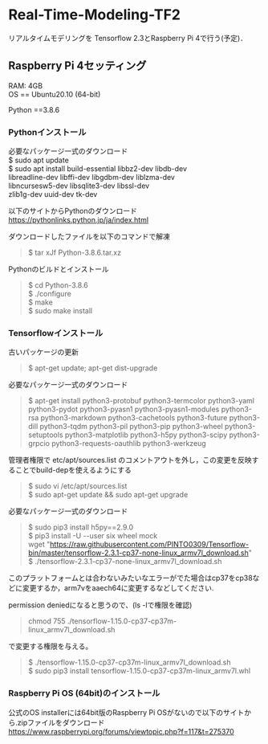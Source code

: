 # Real-Time-Modeling-TF2

リアルタイムモデリングを Tensorflow 2.3とRaspberry Pi 4で行う(予定)．

## Raspberry Pi 4セッティング
RAM: 4GB <br>
OS == Ubuntu20.10 (64-bit) <br>

Python ==3.8.6 <br>

### Pythonインストール
必要なパッケージ一式のダウンロード <br>
$ sudo apt update <br>
$ sudo apt install build-essential libbz2-dev libdb-dev \
  libreadline-dev libffi-dev libgdbm-dev liblzma-dev \
  libncursesw5-dev libsqlite3-dev libssl-dev \
  zlib1g-dev uuid-dev tk-dev
  
以下のサイトからPythonのダウンロード
https://pythonlinks.python.jp/ja/index.html <br>

ダウンロードしたファイルを以下のコマンドで解凍 <br>
> $ tar xJf Python-3.8.6.tar.xz

Pythonのビルドとインストール <br>
> $ cd Python-3.8.6 <br>
> $ ./configure <br>
> $ make <br>
> $ sudo make install <br>

### Tensorflowインストール
古いパッケージの更新 <br>
> $ apt-get update; apt-get dist-upgrade

必要なパッケージ一式のダウンロード <br>
> $ apt-get install python3-protobuf python3-termcolor python3-yaml python3-pydot python3-pyasn1 python3-pyasn1-modules python3-rsa python3-markdown python3-cachetools python3-future python3-dill python3-tqdm python3-pil python3-pip python3-wheel python3-setuptools python3-matplotlib python3-h5py python3-scipy python3-grpcio python3-requests-oauthlib python3-werkzeug

管理者権限で etc/apt/sources.list のコメントアウトを外し，この変更を反映することでbuild-depを使えるようにする <br>
> $ sudo vi /etc/apt/sources.list <br>
> $ sudo apt-get update && sudo apt-get upgrade <br>

必要なパッケージ一式のダウンロード <br>
> $ sudo pip3 install h5py==2.9.0 <br>
> $ pip3 install -U --user six wheel mock <br>
>  wget "https://raw.githubusercontent.com/PINTO0309/Tensorflow-bin/master/tensorflow-2.3.1-cp37-none-linux_armv7l_download.sh" <br>
$ ./tensorflow-2.3.1-cp37-none-linux_armv7l_download.sh

このプラットフォームとは合わないみたいなエラーがでた場合はcp37をcp38などに変更するか，arm7vをaaech64に変更するなどしてください.

permission deniedになると思うので、(ls -lで権限を確認)
> chmod 755 ./tensorflow-1.15.0-cp37-cp37m-linux_armv7l_download.sh <br>

で変更する権限を与える。 <br>
> $ ./tensorflow-1.15.0-cp37-cp37m-linux_armv7l_download.sh <br>
> $ sudo pip3 install tensorflow-1.15.0-cp37-cp37m-linux_armv7l.whl

### Raspberry Pi OS (64bit)のインストール
公式のOS installerには64bit版のRaspberry Pi OSがないので以下のサイトから.zipファイルをダウンロード <br>
https://www.raspberrypi.org/forums/viewtopic.php?f=117&t=275370
